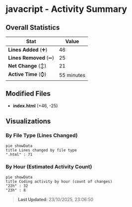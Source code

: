 # javacript - Activity Summary 

## Overall Statistics

| Stat                   | Value                                                             |
| ---------------------- | ----------------------------------------------------------------- |
| **Lines Added** (➕)   | 46                                          |
| **Lines Removed** (➖) | 25                                        |
| **Net Change** (↕)    | 21                |
| **Active Time** (⌚)   | 55 minutes |


## Modified Files
- **index.html** (+46, -25)

## Visualizations

### By File Type (Lines Changed)

```mermaid
pie showData
title Lines changed by file type
".html" : 71
```

### By Hour (Estimated Activity Count)

```mermaid
pie showData
title Coding activity by hour (count of changes)
"22h" : 32
"23h" : 8
```


> **Last Updated:** 23/10/2025, 23:06:50